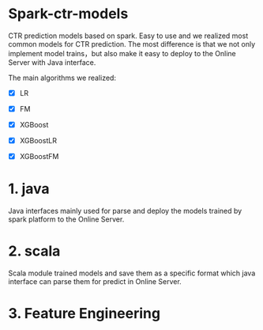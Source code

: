 # Spark-ctr-models
CTR prediction models based on spark. Easy to use and we realized most common models for CTR prediction. The most difference is that we not only implement model trains，but also make it easy to deploy to the Online Server with Java interface.

The main algorithms we realized:

- [x] LR

- [x] FM

- [x] XGBoost

- [x] XGBoostLR

- [x] XGBoostFM

# 1. java
Java interfaces mainly used for parse and deploy the models trained by spark platform to the Online Server.

# 2. scala
Scala module trained models and save them as a specific format which java interface can parse them for predict in Online Server.

# 3. Feature Engineering
